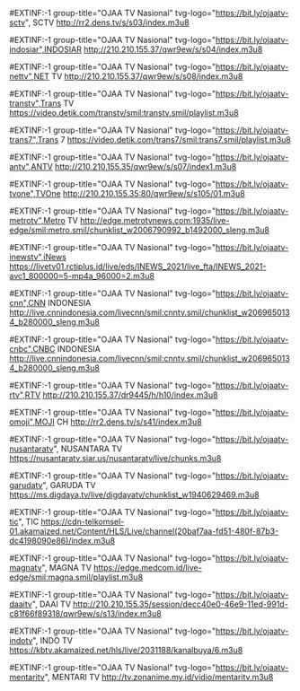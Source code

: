 
#EXTINF:-1 group-title="OJAA TV Nasional" tvg-logo="https://bit.ly/ojaatv-sctv", SCTV 
http://rr2.dens.tv/s/s03/index.m3u8

#EXTINF:-1 group-title="OJAA TV Nasional" tvg-logo="https://bit.ly/ojaatv-indosiar",INDOSIAR
http://210.210.155.37/qwr9ew/s/s04/index.m3u8

#EXTINF:-1 group-title="OJAA TV Nasional" tvg-logo="https://bit.ly/ojaatv-nettv",NET TV
http://210.210.155.37/qwr9ew/s/s08/index.m3u8

#EXTINF:-1 group-title="OJAA TV Nasional" tvg-logo="https://bit.ly/ojaatv-transtv",Trans TV
https://video.detik.com/transtv/smil:transtv.smil/playlist.m3u8

#EXTINF:-1 group-title="OJAA TV Nasional" tvg-logo="https://bit.ly/ojaatv-trans7",Trans 7
https://video.detik.com/trans7/smil:trans7.smil/playlist.m3u8



#EXTINF:-1 group-title="OJAA TV Nasional" tvg-logo="https://bit.ly/ojaatv-antv",ANTV
http://210.210.155.35/qwr9ew/s/s07/index1.m3u8

#EXTINF:-1 group-title="OJAA TV Nasional" tvg-logo="https://bit.ly/ojaatv-tvone",TVOne
http://210.210.155.35:80/qwr9ew/s/s105/01.m3u8

#EXTINF:-1 group-title="OJAA TV Nasional" tvg-logo="https://bit.ly/ojaatv-metrotv",Metro TV
http://edge.metrotvnews.com:1935/live-edge/smil:metro.smil/chunklist_w2006790992_b1492000_sleng.m3u8

#EXTINF:-1 group-title="OJAA TV Nasional" tvg-logo="https://bit.ly/ojaatv-inewstv",iNews
https://livetv01.rctiplus.id/live/eds/INEWS_2021/live_fta/INEWS_2021-avc1_800000=5-mp4a_96000=2.m3u8



#EXTINF:-1 group-title="OJAA TV Nasional" tvg-logo="https://bit.ly/ojaatv-cnn",CNN INDONESIA
http://live.cnnindonesia.com/livecnn/smil:cnntv.smil/chunklist_w2069650134_b280000_sleng.m3u8

#EXTINF:-1 group-title="OJAA TV Nasional" tvg-logo="https://bit.ly/ojaatv-cnbc",CNBC INDONESIA
http://live.cnnindonesia.com/livecnn/smil:cnntv.smil/chunklist_w2069650134_b280000_sleng.m3u8

#EXTINF:-1 group-title="OJAA TV Nasional" tvg-logo="https://bit.ly/ojaatv-rtv",RTV
http://210.210.155.37/dr9445/h/h10/index.m3u8

#EXTINF:-1 group-title="OJAA TV Nasional" tvg-logo="https://bit.ly/ojaatv-omoji",MOJI CH
http://rr2.dens.tv/s/s41/index.m3u8

#EXTINF:-1 group-title="OJAA TV Nasional" tvg-logo="https://bit.ly/ojaatv-nusantaratv", NUSANTARA TV 
https://nusantaratv.siar.us/nusantaratv/live/chunks.m3u8

#EXTINF:-1 group-title="OJAA TV Nasional" tvg-logo="https://bit.ly/ojaatv-garudatv", GARUDA TV
https://ms.digdaya.tv/live/digdayatv/chunklist_w1940629469.m3u8

#EXTINF:-1 group-title="OJAA TV Nasional" tvg-logo="https://bit.ly/ojaatv-tic", TIC 
https://cdn-telkomsel-01.akamaized.net/Content/HLS/Live/channel(20baf7aa-fd51-480f-87b3-dc4198090e86)/index.m3u8

#EXTINF:-1 group-title="OJAA TV Nasional" tvg-logo="https://bit.ly/ojaatv-magnatv", MAGNA TV
https://edge.medcom.id/live-edge/smil:magna.smil/playlist.m3u8

#EXTINF:-1 group-title="OJAA TV Nasional" tvg-logo="https://bit.ly/ojaatv-daaitv", DAAI TV
http://210.210.155.35/session/decc40e0-46e9-11ed-991d-c81f66f89318/qwr9ew/s/s13/index.m3u8

#EXTINF:-1 group-title="OJAA TV Nasional" tvg-logo="https://bit.ly/ojaatv-indotv", INDO TV
https://kbtv.akamaized.net/hls/live/2031188/kanalbuya/6.m3u8

#EXTINF:-1 group-title="OJAA TV Nasional" tvg-logo="https://bit.ly/ojaatv-mentaritv", MENTARI TV
http://tv.zonanime.my.id/vidio/mentaritv.m3u8



